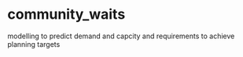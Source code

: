 # community_waits
modelling to predict demand and capcity and requirements to achieve planning targets

